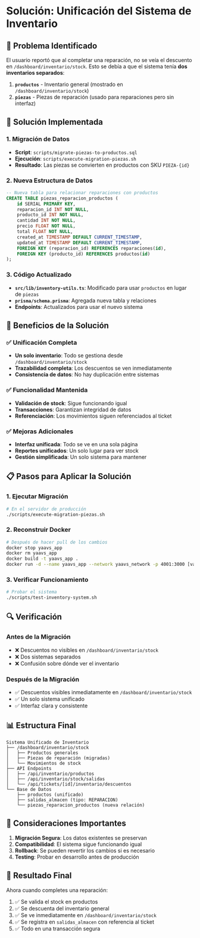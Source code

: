 # Solución: Unificación del Sistema de Inventario

## 🎯 Problema Identificado

El usuario reportó que al completar una reparación, no se veía el descuento en `/dashboard/inventario/stock`. Esto se debía a que el sistema tenía **dos inventarios separados**:

1. **`productos`** - Inventario general (mostrado en `/dashboard/inventario/stock`)
2. **`piezas`** - Piezas de reparación (usado para reparaciones pero sin interfaz)

## 🔧 Solución Implementada

### 1. Migración de Datos
- **Script**: `scripts/migrate-piezas-to-productos.sql`
- **Ejecución**: `scripts/execute-migration-piezas.sh`
- **Resultado**: Las piezas se convierten en productos con SKU `PIEZA-{id}`

### 2. Nueva Estructura de Datos
```sql
-- Nueva tabla para relacionar reparaciones con productos
CREATE TABLE piezas_reparacion_productos (
    id SERIAL PRIMARY KEY,
    reparacion_id INT NOT NULL,
    producto_id INT NOT NULL,
    cantidad INT NOT NULL,
    precio FLOAT NOT NULL,
    total FLOAT NOT NULL,
    created_at TIMESTAMP DEFAULT CURRENT_TIMESTAMP,
    updated_at TIMESTAMP DEFAULT CURRENT_TIMESTAMP,
    FOREIGN KEY (reparacion_id) REFERENCES reparaciones(id),
    FOREIGN KEY (producto_id) REFERENCES productos(id)
);
```

### 3. Código Actualizado
- **`src/lib/inventory-utils.ts`**: Modificado para usar `productos` en lugar de `piezas`
- **`prisma/schema.prisma`**: Agregada nueva tabla y relaciones
- **Endpoints**: Actualizados para usar el nuevo sistema

## 🚀 Beneficios de la Solución

### ✅ Unificación Completa
- **Un solo inventario**: Todo se gestiona desde `/dashboard/inventario/stock`
- **Trazabilidad completa**: Los descuentos se ven inmediatamente
- **Consistencia de datos**: No hay duplicación entre sistemas

### ✅ Funcionalidad Mantenida
- **Validación de stock**: Sigue funcionando igual
- **Transacciones**: Garantizan integridad de datos
- **Referenciación**: Los movimientos siguen referenciados al ticket

### ✅ Mejoras Adicionales
- **Interfaz unificada**: Todo se ve en una sola página
- **Reportes unificados**: Un solo lugar para ver stock
- **Gestión simplificada**: Un solo sistema para mantener

## 📋 Pasos para Aplicar la Solución

### 1. Ejecutar Migración
```bash
# En el servidor de producción
./scripts/execute-migration-piezas.sh
```

### 2. Reconstruir Docker
```bash
# Después de hacer pull de los cambios
docker stop yaavs_app
docker rm yaavs_app
docker build -t yaavs_app .
docker run -d --name yaavs_app --network yaavs_network -p 4001:3000 [variables de entorno]
```

### 3. Verificar Funcionamiento
```bash
# Probar el sistema
./scripts/test-inventory-system.sh
```

## 🔍 Verificación

### Antes de la Migración
- ❌ Descuentos no visibles en `/dashboard/inventario/stock`
- ❌ Dos sistemas separados
- ❌ Confusión sobre dónde ver el inventario

### Después de la Migración
- ✅ Descuentos visibles inmediatamente en `/dashboard/inventario/stock`
- ✅ Un solo sistema unificado
- ✅ Interfaz clara y consistente

## 📊 Estructura Final

```
Sistema Unificado de Inventario
├── /dashboard/inventario/stock
│   ├── Productos generales
│   ├── Piezas de reparación (migradas)
│   └── Movimientos de stock
├── API Endpoints
│   ├── /api/inventario/productos
│   ├── /api/inventario/stock/salidas
│   └── /api/tickets/[id]/inventario/descuentos
└── Base de Datos
    ├── productos (unificado)
    ├── salidas_almacen (tipo: REPARACION)
    └── piezas_reparacion_productos (nueva relación)
```

## 🚨 Consideraciones Importantes

1. **Migración Segura**: Los datos existentes se preservan
2. **Compatibilidad**: El sistema sigue funcionando igual
3. **Rollback**: Se pueden revertir los cambios si es necesario
4. **Testing**: Probar en desarrollo antes de producción

## 🎉 Resultado Final

Ahora cuando completes una reparación:
1. ✅ Se valida el stock en productos
2. ✅ Se descuenta del inventario general
3. ✅ Se ve inmediatamente en `/dashboard/inventario/stock`
4. ✅ Se registra en `salidas_almacen` con referencia al ticket
5. ✅ Todo en una transacción segura 